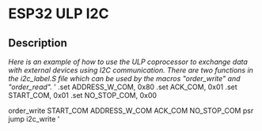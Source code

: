 # ESP32 ULP I2C

## Description

*Here is an example of how to use the ULP coprocessor to exchange data with external devices using I2C communication. There are two functions in the i2c_label.S file which can be used by the macros "order_write" and "order_read".*
'
.set    ADDRESS_W_COM,  0x80
.set    ACK_COM,        0x01
.set    START_COM,      0x01
.set    NO_STOP_COM,    0x00

order_write     START_COM       ADDRESS_W_COM   ACK_COM     NO_STOP_COM
psr
jump    i2c_write
'

